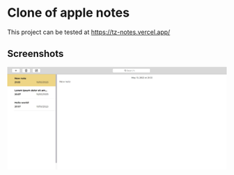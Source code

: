 # Clone of apple notes

This project can be tested at <a>https://tz-notes.vercel.app/</a>

## Screenshots
![Screenshot](src/screenshot/Notes.jpg)
